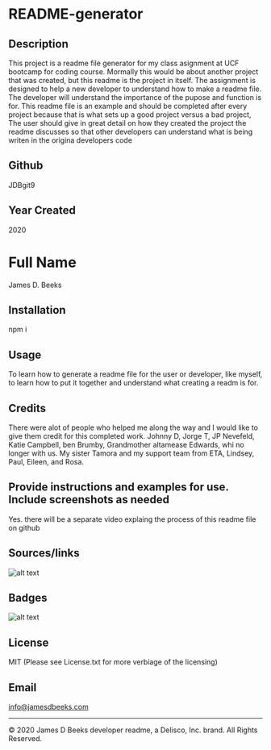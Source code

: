 # README-generator

## Description
This project is a readme file generator for my class asignment at UCF bootcamp for coding course. Mormally this would be about another project that was created, but this readme is the project in itself. The assignment is designed to help a new developer to understand how to make a readme file. The developer will understand the importance of the pupose and function is for. This readme file is an example and should be completed after every project because that is what sets up a good project versus a bad project, The user should give in great detail on how they created the project the readme discusses so that other developers can understand what is being writen in the origina developers code

## Github
JDBgit9

## Year Created
2020

# Full Name
James D. Beeks

## Installation
npm i

## Usage
To learn how to generate a readme file for the user or developer, like myself, to learn how to put it together and understand what creating a readm is for. 

## Credits
There were alot of people who helped me along the way and I would like to give them credit for this completed work. Johnny D, Jorge T, JP Nevefeld, Katie Campbell, ben Brumby, Grandmother altamease Edwards, whi no longer with us. My sister Tamora and my support team from ETA, Lindsey, Paul, Eileen, and Rosa.

## Provide instructions and examples for use. Include screenshots as needed
Yes. there will be a separate video explaing the process of this readme file on github

## Sources/links
![alt text](https://media.giphy.com/media/wip9IAX39T0OVgJ13K/giphy.gif)

## Badges
![alt text](https://img.shields.io/github/license/JDBgit9/README-generator)

## License 
MIT (Please see License.txt for more verbiage of the licensing)

## Email
info@jamesdbeeks.com


---
© 2020 James D Beeks developer readme, a Delisco, Inc. brand. All Rights Reserved.





    